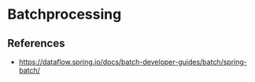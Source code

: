 # Batchprocessing

## References
- https://dataflow.spring.io/docs/batch-developer-guides/batch/spring-batch/